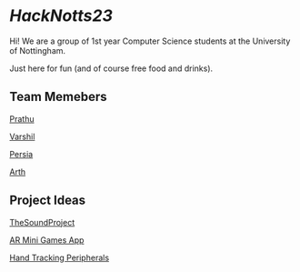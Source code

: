 # *HackNotts23*
Hi! We are a group of 1st year Computer Science students at the University of Nottingham.

Just here for fun (and of course free food and drinks).

## Team Memebers
[Prathu]()

[Varshil]()

[Persia]()

[Arth]()

## Project Ideas
[TheSoundProject](TheSoundProject)

[AR Mini Games App](ArMiniGames)

[Hand Tracking Peripherals](HandPeripherals)
